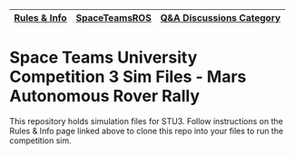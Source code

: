 | [Rules & Info](https://github.com/SimDynamX/SpaceTeamsPro/discussions/106) | [SpaceTeamsROS](https://github.com/SimDynamX/SpaceTeamsROS) | [Q&A Discussions Category](https://github.com/SimDynamX/SpaceTeamsPRO/discussions/categories/2025-mars-autonomous-rover-rally-q-a)
| ----- | ----- | ----- |

# Space Teams University Competition 3 Sim Files - Mars Autonomous Rover Rally

This repository holds simulation files for STU3. Follow instructions on the Rules & Info page linked above to clone this repo into your files to run the competition sim.
